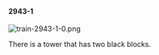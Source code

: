 #### 2943-1
![train-2943-1-0.png](https://github.com/lil-lab/nlvr/raw/master/nlvr/train/images/9/train-2943-1-0.png "train-2943-1-0.png")

There is a tower that has two black blocks.